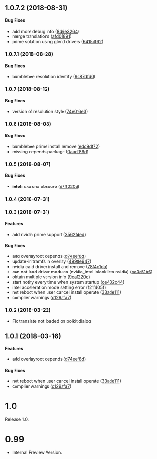 <a name="1.0.7.2"></a>
## 1.0.7.2 (2018-08-31)


#### Bug Fixes

*   add more debug info ([8d6e3264](8d6e3264))
*   merge translations ([afd01891](afd01891))
*   prime solution using glvnd drivers ([6415df62](6415df62))



<a name="1.0.7.1"></a>
### 1.0.7.1 (2018-08-28)


#### Bug Fixes

*   bumblebee resolution identify ([9c87dfd0](9c87dfd0))



<a name="1.0.7"></a>
### 1.0.7 (2018-08-12)


#### Bug Fixes

*   version of resolution style ([74e016e3](74e016e3))



<a name="1.0.6"></a>
### 1.0.6 (2018-08-08)


#### Bug Fixes

*   bumblebee prime install remove ([edc9df72](edc9df72))
*   missing depends package ([0aadf86d](0aadf86d))



<a name="1.0.5"></a>
### 1.0.5 (2018-08-07)


#### Bug Fixes

* **intel:**  uxa sna obscure ([d7ff220d](d7ff220d))



<a name="1.0.4"></a>
### 1.0.4 (2018-07-31)




<a name="1.0.3"></a>
### 1.0.3 (2018-07-31)


#### Features

*   add nvidia prime support ([3562fded](3562fded))

#### Bug Fixes

*   add overlayroot depends ([d74eef8d](d74eef8d))
*   update-initramfs in overlay ([4998e947](4998e947))
*   nvidia card driver install and remove ([7814c1da](7814c1da))
*   can not load driver modules (nvidia_intel: blacklists nvidia) ([cc3c51b6](cc3c51b6))
*   obtain multiple version info ([9ca1220c](9ca1220c))
*   start notify every time when system startup ([ce432c44](ce432c44))
*   intel acceleration mode setting error ([f21f405f](f21f405f))
*   not reboot when user cancel install operate ([33ade111](33ade111))
*   complier warnings ([c129afa7](c129afa7))


<a name="1.0.2"></a>
### 1.0.2 (2018-03-22)

*   Fix translate not loaded on polkit dialog


<a name="1.0.1"></a>
## 1.0.1 (2018-03-16)


#### Features

*   add overlayroot depends ([d74eef8d](d74eef8d))

#### Bug Fixes

*   not reboot when user cancel install operate ([33ade111](33ade111))
*   complier warnings ([c129afa7](c129afa7))



# 1.0
  Release 1.0.

# 0.99
- Internal Preview Version.
